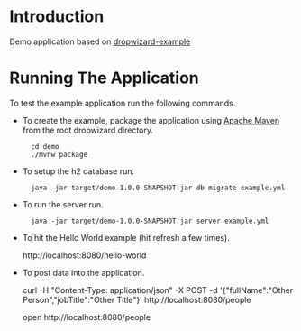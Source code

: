 # Introduction

Demo application based on [dropwizard-example](https://github.com/dropwizard/dropwizard/tree/master/dropwizard-example)

# Running The Application

To test the example application run the following commands.

* To create the example, package the application using [Apache Maven](https://maven.apache.org/) from the root dropwizard directory.

        cd demo
        ./mvnw package

* To setup the h2 database run.

        java -jar target/demo-1.0.0-SNAPSHOT.jar db migrate example.yml

* To run the server run.

        java -jar target/demo-1.0.0-SNAPSHOT.jar server example.yml

* To hit the Hello World example (hit refresh a few times).

	http://localhost:8080/hello-world

* To post data into the application.

	curl -H "Content-Type: application/json" -X POST -d '{"fullName":"Other Person","jobTitle":"Other Title"}' http://localhost:8080/people
	
	open http://localhost:8080/people
